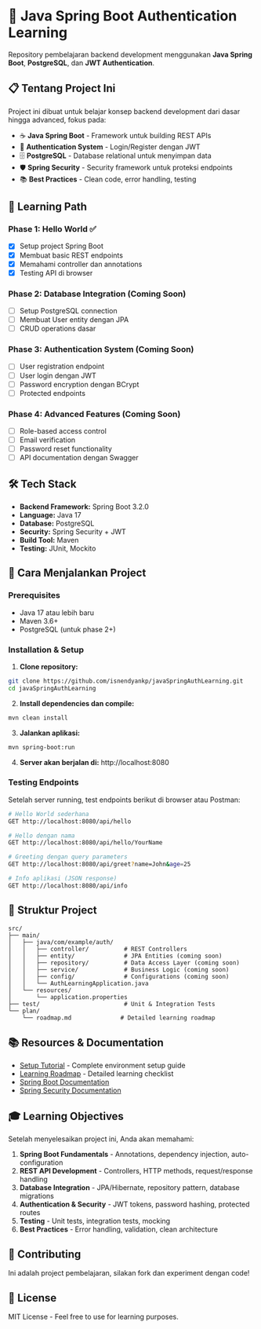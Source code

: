 # 🚀 Java Spring Boot Authentication Learning

Repository pembelajaran backend development menggunakan **Java Spring Boot**, **PostgreSQL**, dan **JWT Authentication**.

## 📋 Tentang Project Ini

Project ini dibuat untuk belajar konsep backend development dari dasar hingga advanced, fokus pada:

- ☕ **Java Spring Boot** - Framework untuk building REST APIs
- 🔐 **Authentication System** - Login/Register dengan JWT
- 🗄️ **PostgreSQL** - Database relational untuk menyimpan data
- 🛡️ **Spring Security** - Security framework untuk proteksi endpoints
- 📚 **Best Practices** - Clean code, error handling, testing

## 🎯 Learning Path

### Phase 1: Hello World ✅
- [x] Setup project Spring Boot
- [x] Membuat basic REST endpoints
- [x] Memahami controller dan annotations
- [x] Testing API di browser

### Phase 2: Database Integration (Coming Soon)
- [ ] Setup PostgreSQL connection
- [ ] Membuat User entity dengan JPA
- [ ] CRUD operations dasar

### Phase 3: Authentication System (Coming Soon)
- [ ] User registration endpoint
- [ ] User login dengan JWT
- [ ] Password encryption dengan BCrypt
- [ ] Protected endpoints

### Phase 4: Advanced Features (Coming Soon)
- [ ] Role-based access control
- [ ] Email verification
- [ ] Password reset functionality
- [ ] API documentation dengan Swagger

## 🛠️ Tech Stack

- **Backend Framework:** Spring Boot 3.2.0
- **Language:** Java 17
- **Database:** PostgreSQL
- **Security:** Spring Security + JWT
- **Build Tool:** Maven
- **Testing:** JUnit, Mockito

## 🚀 Cara Menjalankan Project

### Prerequisites
- Java 17 atau lebih baru
- Maven 3.6+
- PostgreSQL (untuk phase 2+)

### Installation & Setup

1. **Clone repository:**
```bash
git clone https://github.com/isnendyankp/javaSpringAuthLearning.git
cd javaSpringAuthLearning
```

2. **Install dependencies dan compile:**
```bash
mvn clean install
```

3. **Jalankan aplikasi:**
```bash
mvn spring-boot:run
```

4. **Server akan berjalan di:** http://localhost:8080

### Testing Endpoints

Setelah server running, test endpoints berikut di browser atau Postman:

```bash
# Hello World sederhana
GET http://localhost:8080/api/hello

# Hello dengan nama
GET http://localhost:8080/api/hello/YourName

# Greeting dengan query parameters
GET http://localhost:8080/api/greet?name=John&age=25

# Info aplikasi (JSON response)
GET http://localhost:8080/api/info
```

## 📁 Struktur Project

```
src/
├── main/
│   ├── java/com/example/auth/
│   │   ├── controller/          # REST Controllers
│   │   ├── entity/              # JPA Entities (coming soon)
│   │   ├── repository/          # Data Access Layer (coming soon)
│   │   ├── service/             # Business Logic (coming soon)
│   │   ├── config/              # Configurations (coming soon)
│   │   └── AuthLearningApplication.java
│   └── resources/
│       └── application.properties
├── test/                        # Unit & Integration Tests
└── plan/
    └── roadmap.md              # Detailed learning roadmap
```

## 📚 Resources & Documentation

- [Setup Tutorial](setup-tutorial.md) - Complete environment setup guide
- [Learning Roadmap](plan/roadmap.md) - Detailed learning checklist
- [Spring Boot Documentation](https://docs.spring.io/spring-boot/)
- [Spring Security Documentation](https://docs.spring.io/spring-security/)

## 🎓 Learning Objectives

Setelah menyelesaikan project ini, Anda akan memahami:

1. **Spring Boot Fundamentals** - Annotations, dependency injection, auto-configuration
2. **REST API Development** - Controllers, HTTP methods, request/response handling
3. **Database Integration** - JPA/Hibernate, repository pattern, database migrations
4. **Authentication & Security** - JWT tokens, password hashing, protected routes
5. **Testing** - Unit tests, integration tests, mocking
6. **Best Practices** - Error handling, validation, clean architecture

## 🤝 Contributing

Ini adalah project pembelajaran, silakan fork dan experiment dengan code!

## 📄 License

MIT License - Feel free to use for learning purposes.
